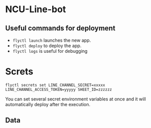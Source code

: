 # NCU-Line-bot

## Useful commands for deployment
- ```flyctl launch``` launches the new app.
- ```flyctl deploy``` to deploy the app.
- ```flyctl logs``` is useful for debugging

# Screts

```
flyctl secrets set LINE_CHANNEL_SECRET=xxxxx LINE_CHANNEL_ACCESS_TOKEN=yyyyy SHEET_ID=zzzzzz
```
You can set several secret environment variables at once and it will automatically deploy after the execution.

## Data
<!---Read only data are store temporarily in a [Google Sheet](https://docs.google.com/spreadsheets/d/1OZaZYPPFPVo5EuThuyjS3STR8nMf7peSjK673_bPDHE/edit#gid=0) --->
